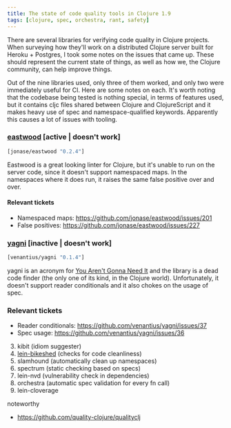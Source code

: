 ```yaml
---
title: The state of code quality tools in Clojure 1.9
tags: [clojure, spec, orchestra, rant, safety]
---
```


There are several libraries for verifying code quality in Clojure projects. When
surveying how they'll work on a distributed Clojure server built for Heroku +
Postgres, I took some notes on the issues that came up. These should represent
the current state of things, as well as how we, the Clojure community, can help
improve things.

Out of the nine libraries used, only three of them worked, and only two were
immediately useful for CI. Here are some notes on each. It's worth noting that
the codebase being tested is nothing special, in terms of features used, but
it contains cljc files shared between Clojure and ClojureScript and it makes
heavy use of spec and namespace-qualified keywords. Apparently this causes a lot
of issues with tooling.

### [eastwood](https://github.com/jonase/eastwood) [active | doesn't work]
```clojure
[jonase/eastwood "0.2.4"]
```

Eastwood is a great looking linter for Clojure, but it's unable to run on the
server code, since it doesn't support namespaced maps. In the namespaces where
it does run, it raises the same false positive over and over.

#### Relevant tickets
* Namespaced maps: https://github.com/jonase/eastwood/issues/201
* False positives: https://github.com/jonase/eastwood/issues/227

### [yagni](https://github.com/venantius/yagni) [inactive | doesn't work]
```clojure
[venantius/yagni "0.1.4"]
```

yagni is an acronym for [You Aren't Gonna Need
It](https://en.wikipedia.org/wiki/You_aren%27t_gonna_need_it) and the library is
a dead code finder (the only one of its kind, in the Clojure world).
Unfortunately, it doesn't support reader conditionals and it also chokes on the
usage of spec.

### Relevant tickets
* Reader conditionals: https://github.com/venantius/yagni/issues/37
* Spec usage: https://github.com/venantius/yagni/issues/36

3. kibit (idiom suggester)
4. [lein-bikeshed](https://github.com/dakrone/lein-bikeshed) (checks for code cleanliness)
5. slamhound (automatically clean up namespaces)
6. spectrum (static checking based on specs)
7. lein-nvd (vulnerability check in dependencies)
8. orchestra (automatic spec validation for every fn call)
9. lein-cloverage

noteworthy

* https://github.com/quality-clojure/qualityclj
